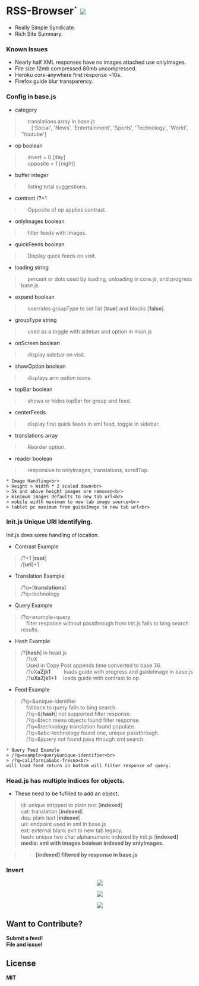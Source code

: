 # RSS-Browser` <img src='https://img.shields.io/github/license/acktic/acktic.github.io?style=social'>

  - Really Simple Syndicate.
  - Rich Site Summary.

### Known Issues

* Nearly half XML responses have no images attached use onlyImages.
* File size 12mb compressed 80mb uncompressed.
* Heroku cors-anywhere first response ~10s.
* Firefox guide blur transparency.


### Config in base.js

* category
>&emsp; translations array in base.js<br>
 &emsp;&emsp;['Social', 'News', 'Entertainment', 'Sports', 'Technology', 'World', 'Youtube']<br>

* op boolean<br>
>&emsp; invert = 0 [day]<br>
 &emsp; opposite = 1 [night]

* buffer integer<br>
>&emsp; listing total suggestions.

* contrast /?+1<br>
>&emsp; Opposite of op applies contrast.

* onlyImages boolean<br>
>&emsp; filter feeds with Images.

* quickFeeds boolean<br>
>&emsp; Display quick feeds on visit.

* loading string<br>
>&emsp; percent or dots used by loading, unloading in core.js, and progress base.js.

* expand boolean<br>
>&emsp; overrides groupType to set list [<b>true</b>] and blocks [<b>false</b>].

* groupType string<br>
>&emsp; used as a toggle with sidebar and option in main.js

* onScreen boolean<br>
>&emsp; display sidebar on visit.

* showOption boolean<br>
>&emsp; displays arm option icons.

* topBar boolean<br>
>&emsp; shows or hides topBar for group and feed.

* centerFeeds<br>
>&emsp; display first quick feeds in xml feed, toggle in sidebar.

* translations array<br>
>&emsp; Reorder option.

* reader boolean<br>
>&emsp; responsive to onlyImages, translations, scrollTop.

    * Image Handling<br>
    > Height > Width * 2 scaled down<br>
    > 5k and above height images are removed<br>
    > minimum images defaults to new tab url<br>
    > mobile width maximum to new tab image source<br>
    > tablet pc maximum from guideImage to new tab url<br>


### Init.js Unique URI Identifying.

  Init.js does some handling of location.

  * Contrast Example
  > /?+1 [<b>root</b>]<br>
    /[<b>uri</b>]+1

  * Translation Example
  > /?q=[<b>translations</b>]<br>
    /?q=technology

  * Query Example
  > /?q=example+query<br>
    &ensp;&ensp;filter response without passthrough from init.js fails to bing search results.

  * Hash Example
  > /?[<b>hash</b>] in head.js<br>
    &emsp;/?uX <br>
    &emsp;Used in Copy Post appends time converted to base 36.<br>
    &emsp;/?uX<b>aZjk1</b> &emsp; &emsp;loads guide with progress and guideImage in base.js<br>
    &emsp;/?<b>uXaZjk1+1</b> &emsp;loads guide with contrast to op.

  * Feed Example
  > /?q=&unique-identifier<br>
    &emsp;fallback to query fails to bing search.<br>
    &emsp;/?q=&[<b>hash</b>] not supported filter response.<br>
    &emsp;/?q=&tech menu objects found filter response.<br>
    &emsp;/?q=&technology translation found populate.<br>
    &emsp;/?q=&abc-technology found one, unique passthrough.<br>
    &emsp;/?q=&jquery not found pass through xml search.<br>

    * Query Feed Example
    > /?q=example+query&unique-identifier<br>
    > /?q=california&abc-fresno<br>
    will load feed return in bottom will filter response of query.


### Head.js has multiple indices for objects.

  * These need to be fufilled to add an object.<br>
  > id: unique stripped to plain text [<b>indexed</b>]<br>
    cat: translation [<b>indexed</b>]<br>
    des: plain text [<b>indexed</b>].<br>
    uri: endpoint used in xml in base.js<br>
    ext: external blank exit to new tab legacy.<br>
    hash: unique two char alphanumeric indexed by init.js [<b>indexed<b>]<br>
    media: xml with images boolean indexed by onlyImages.<br>

>> [indexed] filtered by response in base.js

### Invert

<p align='center'><img src='http://acktic.github.io/screenshots/invert.jpg'></p>

<p align='center'><img src='http://acktic.github.io/screenshots/air.jpg'></p>

<p align='center'><img src='http://acktic.github.io/screenshots/visual.jpg'></p>

Want to Contribute?
----

Submit a feed!<br>
File and issue!<br>

License
----

MIT
